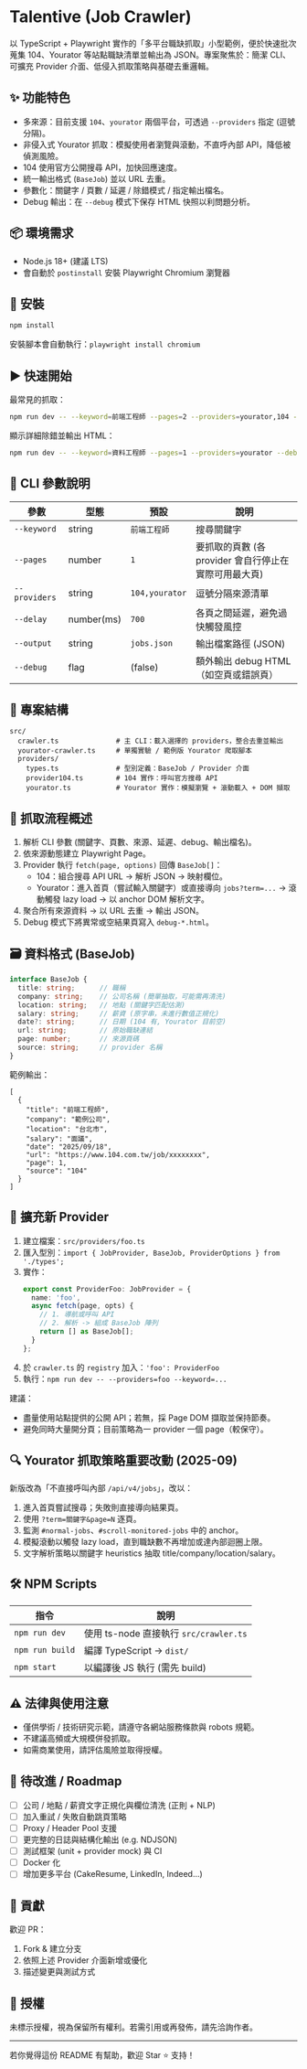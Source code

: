 

# Talentive (Job Crawler)

以 TypeScript + Playwright 實作的「多平台職缺抓取」小型範例，便於快速批次蒐集 104、Yourator 等站點職缺清單並輸出為 JSON。專案聚焦於：簡潔 CLI、可擴充 Provider 介面、低侵入抓取策略與基礎去重邏輯。

## ✨ 功能特色
- 多來源：目前支援 `104`、`yourator` 兩個平台，可透過 `--providers` 指定 (逗號分隔)。
- 非侵入式 Yourator 抓取：模擬使用者瀏覽與滾動，不直呼內部 API，降低被偵測風險。
- 104 使用官方公開搜尋 API，加快回應速度。
- 統一輸出格式 (`BaseJob`) 並以 URL 去重。
- 參數化：關鍵字 / 頁數 / 延遲 / 除錯模式 / 指定輸出檔名。
- Debug 輸出：在 `--debug` 模式下保存 HTML 快照以利問題分析。

## 📦 環境需求
- Node.js 18+ (建議 LTS)
- 會自動於 `postinstall` 安裝 Playwright Chromium 瀏覽器

## 🚀 安裝
```bash
npm install
```
安裝腳本會自動執行：`playwright install chromium`

## ▶️ 快速開始
最常見的抓取：
```bash
npm run dev -- --keyword=前端工程師 --pages=2 --providers=yourator,104 --delay=700 --output=jobs.json
```
顯示詳細除錯並輸出 HTML：
```bash
npm run dev -- --keyword=資料工程師 --pages=1 --providers=yourator --debug
```

## 🔧 CLI 參數說明
| 參數 | 型態 | 預設 | 說明 |
|------|------|------|------|
| `--keyword` | string | `前端工程師` | 搜尋關鍵字 |
| `--pages` | number | `1` | 要抓取的頁數 (各 provider 會自行停止在實際可用最大頁) |
| `--providers` | string | `104,yourator` | 逗號分隔來源清單 |
| `--delay` | number(ms) | `700` | 各頁之間延遲，避免過快觸發風控 |
| `--output` | string | `jobs.json` | 輸出檔案路徑 (JSON) |
| `--debug` | flag | (false) | 額外輸出 debug HTML（如空頁或錯誤頁） |

## 📁 專案結構
```
src/
  crawler.ts              # 主 CLI：載入選擇的 providers，整合去重並輸出
  yourator-crawler.ts     # 單獨實驗 / 範例版 Yourator 爬取腳本
  providers/
    types.ts              # 型別定義：BaseJob / Provider 介面
    provider104.ts        # 104 實作：呼叫官方搜尋 API
    yourator.ts           # Yourator 實作：模擬瀏覽 + 滾動載入 + DOM 擷取
```

## 🧠 抓取流程概述
1. 解析 CLI 參數 (關鍵字、頁數、來源、延遲、debug、輸出檔名)。
2. 依來源動態建立 Playwright Page。
3. Provider 執行 `fetch(page, options)` 回傳 `BaseJob[]`：
   - 104：組合搜尋 API URL -> 解析 JSON -> 映射欄位。
   - Yourator：進入首頁（嘗試輸入關鍵字）或直接導向 `jobs?term=...` -> 滾動觸發 lazy load -> 以 anchor DOM 解析文字。
4. 聚合所有來源資料 -> 以 URL 去重 -> 輸出 JSON。
5. Debug 模式下將異常或空結果頁寫入 `debug-*.html`。

## 🗃️ 資料格式 (BaseJob)
```ts
interface BaseJob {
  title: string;      // 職稱
  company: string;    // 公司名稱 (簡單抽取，可能需再清洗)
  location: string;   // 地點 (關鍵字匹配估測)
  salary: string;     // 薪資 (原字串，未進行數值正規化)
  date?: string;      // 日期 (104 有, Yourator 目前空)
  url: string;        // 原始職缺連結
  page: number;       // 來源頁碼
  source: string;     // provider 名稱
}
```

範例輸出：
```jsonc
[
  {
    "title": "前端工程師",
    "company": "範例公司",
    "location": "台北市",
    "salary": "面議",
    "date": "2025/09/18",
    "url": "https://www.104.com.tw/job/xxxxxxxx",
    "page": 1,
    "source": "104"
  }
]
```

## 🧩 擴充新 Provider
1. 建立檔案：`src/providers/foo.ts`
2. 匯入型別：`import { JobProvider, BaseJob, ProviderOptions } from './types';`
3. 實作：
   ```ts
   export const ProviderFoo: JobProvider = {
     name: 'foo',
     async fetch(page, opts) {
       // 1. 導航或呼叫 API
       // 2. 解析 -> 組成 BaseJob 陣列
       return [] as BaseJob[];
     }
   };
   ```
4. 於 `crawler.ts` 的 `registry` 加入：`'foo': ProviderFoo`
5. 執行：`npm run dev -- --providers=foo --keyword=...`

建議：
- 盡量使用站點提供的公開 API；若無，採 Page DOM 擷取並保持節奏。
- 避免同時大量開分頁；目前策略為一 provider 一個 page（較保守）。

## 🔍 Yourator 抓取策略重要改動 (2025-09)
新版改為「不直接呼叫內部 `/api/v4/jobs`」，改以：
1. 進入首頁嘗試搜尋；失敗則直接導向結果頁。
2. 使用 `?term=關鍵字&page=N` 逐頁。
3. 監測 `#normal-jobs`、`#scroll-monitored-jobs` 中的 anchor。
4. 模擬滾動以觸發 lazy load，直到職缺數不再增加或達內部迴圈上限。
5. 文字解析策略以關鍵字 heuristics 抽取 title/company/location/salary。

## 🛠️ NPM Scripts
| 指令 | 說明 |
|------|------|
| `npm run dev` | 使用 ts-node 直接執行 `src/crawler.ts` |
| `npm run build` | 編譯 TypeScript -> `dist/` |
| `npm start` | 以編譯後 JS 執行 (需先 build) |

## ⚠️ 法律與使用注意
- 僅供學術 / 技術研究示範，請遵守各網站服務條款與 robots 規範。
- 不建議高頻或大規模併發抓取。
- 如需商業使用，請評估風險並取得授權。

## 🧪 待改進 / Roadmap
- [ ] 公司 / 地點 / 薪資文字正規化與欄位清洗 (正則 + NLP)
- [ ] 加入重試 / 失敗自動跳頁策略
- [ ] Proxy / Header Pool 支援
- [ ] 更完整的日誌與結構化輸出 (e.g. NDJSON)
- [ ] 測試框架 (unit + provider mock) 與 CI
- [ ] Docker 化
- [ ] 增加更多平台 (CakeResume, LinkedIn, Indeed...)

## 🤝 貢獻
歡迎 PR：
1. Fork & 建立分支
2. 依照上述 Provider 介面新增或優化
3. 描述變更與測試方式

## 📄 授權
未標示授權，視為保留所有權利。若需引用或再發佈，請先洽詢作者。

---
若你覺得這份 README 有幫助，歡迎 Star ⭐️ 支持！
